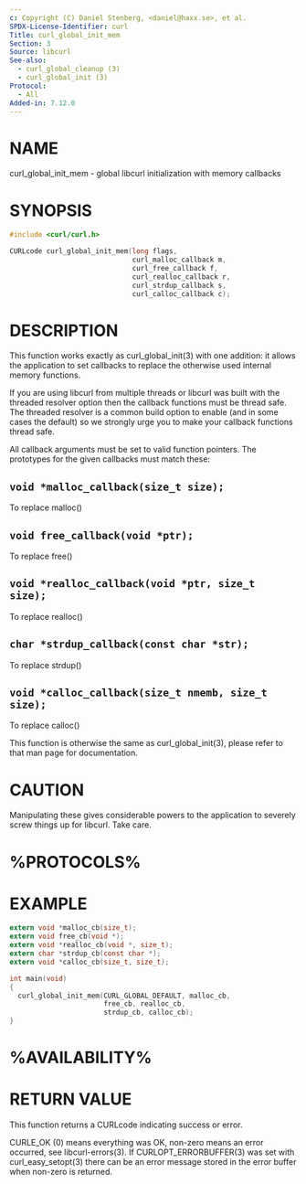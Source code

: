 ```yaml
---
c: Copyright (C) Daniel Stenberg, <daniel@haxx.se>, et al.
SPDX-License-Identifier: curl
Title: curl_global_init_mem
Section: 3
Source: libcurl
See-also:
  - curl_global_cleanup (3)
  - curl_global_init (3)
Protocol:
  - All
Added-in: 7.12.0
---
```


# NAME

curl_global_init_mem - global libcurl initialization with memory callbacks

# SYNOPSIS

~~~c
#include <curl/curl.h>

CURLcode curl_global_init_mem(long flags,
                              curl_malloc_callback m,
                              curl_free_callback f,
                              curl_realloc_callback r,
                              curl_strdup_callback s,
                              curl_calloc_callback c);
~~~

# DESCRIPTION

This function works exactly as curl_global_init(3) with one addition: it
allows the application to set callbacks to replace the otherwise used internal
memory functions.

If you are using libcurl from multiple threads or libcurl was built with the
threaded resolver option then the callback functions must be thread safe. The
threaded resolver is a common build option to enable (and in some cases the
default) so we strongly urge you to make your callback functions thread safe.

All callback arguments must be set to valid function pointers. The
prototypes for the given callbacks must match these:

## `void *malloc_callback(size_t size);`

To replace malloc()

## `void free_callback(void *ptr);`

To replace free()

## `void *realloc_callback(void *ptr, size_t size);`

To replace realloc()

## `char *strdup_callback(const char *str);`

To replace strdup()

## `void *calloc_callback(size_t nmemb, size_t size);`

To replace calloc()

This function is otherwise the same as curl_global_init(3), please refer
to that man page for documentation.

# CAUTION

Manipulating these gives considerable powers to the application to severely
screw things up for libcurl. Take care.

# %PROTOCOLS%

# EXAMPLE

~~~c
extern void *malloc_cb(size_t);
extern void free_cb(void *);
extern void *realloc_cb(void *, size_t);
extern char *strdup_cb(const char *);
extern void *calloc_cb(size_t, size_t);

int main(void)
{
  curl_global_init_mem(CURL_GLOBAL_DEFAULT, malloc_cb,
                       free_cb, realloc_cb,
                       strdup_cb, calloc_cb);
}
~~~

# %AVAILABILITY%

# RETURN VALUE

This function returns a CURLcode indicating success or error.

CURLE_OK (0) means everything was OK, non-zero means an error occurred, see
libcurl-errors(3). If CURLOPT_ERRORBUFFER(3) was set with curl_easy_setopt(3)
there can be an error message stored in the error buffer when non-zero is
returned.
